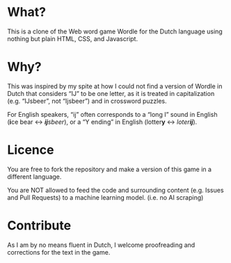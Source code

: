 # What?

This is a clone of the Web word game Wordle for the Dutch language using nothing but plain HTML, CSS, and Javascript.

# Why?

This was inspired by my spite at how I could not find a version of Wordle in Dutch that considers “Ĳ” to be one letter, as it is treated in capitalization (e.g. “Ĳsbeer”, not “Ijsbeer”) and in crossword puzzles.

For English speakers, “ĳ” often corresponds to a “long I” sound in English (**i**ce bear ↔ ***ĳ**sbeer*), or a “Y ending” in English (lotter**y** ↔ *loter**ĳ***).

# Licence

You are free to fork the repository and make a version of this game in a different language.

You are NOT allowed to feed the code and surrounding content (e.g. Issues and Pull Requests) to a machine learning model. (i.e. no AI scraping)

# Contribute

As I am by no means fluent in Dutch, I welcome proofreading and corrections for the text in the game.

